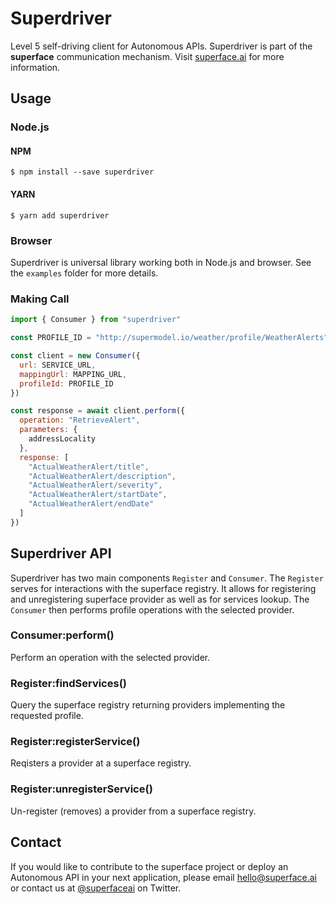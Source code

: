 # Superdriver

Level 5 self-driving client for Autonomous APIs. Superdriver is part of the **superface** communication mechanism. Visit [superface.ai](https://superface.ai) for more information.

## Usage

### Node.js
#### NPM

```
$ npm install --save superdriver
```

#### YARN 
```
$ yarn add superdriver
```

### Browser

Superdriver is universal library working both in Node.js and browser. See the `examples` folder for more details.

### Making Call

```js
import { Consumer } from "superdriver"

const PROFILE_ID = "http://supermodel.io/weather/profile/WeatherAlerts"

const client = new Consumer({
  url: SERVICE_URL,
  mappingUrl: MAPPING_URL,
  profileId: PROFILE_ID
})

const response = await client.perform({
  operation: "RetrieveAlert",
  parameters: {
    addressLocality
  },
  response: [
    "ActualWeatherAlert/title",
    "ActualWeatherAlert/description",
    "ActualWeatherAlert/severity",
    "ActualWeatherAlert/startDate",
    "ActualWeatherAlert/endDate"
  ]
})
```

## Superdriver API 

Superdriver has two main components `Register` and `Consumer`. The `Register` serves for interactions with the superface registry. It allows for registering and unregistering superface provider as well as for services lookup. The `Consumer` then performs profile operations with the selected provider.

### Consumer:perform()

Perform an operation with the selected provider.

### Register:findServices()

Query the superface registry returning providers implementing the requested profile.

### Register:registerService()

Reqisters a provider at a superface registry.

### Register:unregisterService()

Un-register (removes) a provider from a superface registry.

## Contact

If you would like to contribute to the superface project or deploy an Autonomous API in your next application, please email <hello@superface.ai> or contact us at [@superfaceai](http://twitter.com/superfaceai) on Twitter.
